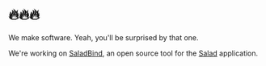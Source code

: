 # 🔥🔥🔥
We make software. Yeah, you'll be surprised by that one.

We're working on [SaladBind](https://github.com/vukkyltd/saladbind), an open source tool for the [Salad](https://salad.com) application.
